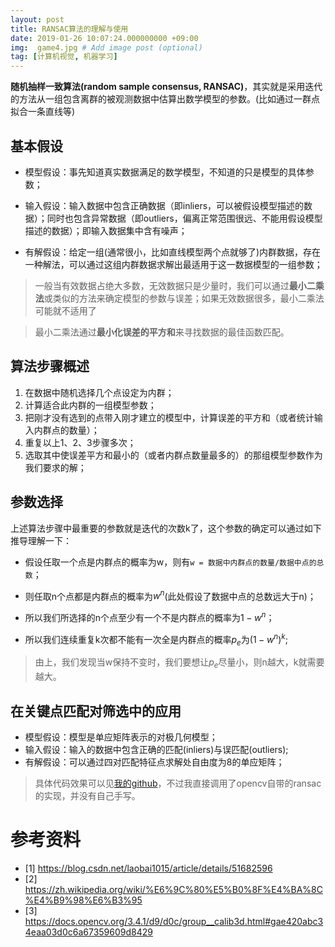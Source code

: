 ```yaml
---
layout: post
title: RANSAC算法的理解与使用
date: 2019-01-26 10:07:24.000000000 +09:00
img:  game4.jpg # Add image post (optional)
tag: [计算机视觉, 机器学习]
---
```

**随机抽样一致算法(random sample consensus, RANSAC)**，其实就是采用迭代的方法从一组包含离群的被观测数据中估算出数学模型的参数。(比如通过一群点拟合一条直线等)

## 基本假设
- 模型假设：事先知道真实数据满足的数学模型，不知道的只是模型的具体参数；

- 输入假设：输入数据中包含正确数据（即inliers，可以被假设模型描述的数据）；同时也包含异常数据（即outliers，偏离正常范围很远、不能用假设模型描述的数据）；即输入数据集中含有噪声；

- 有解假设：给定一组(通常很小，比如直线模型两个点就够了)内群数据，存在一种解法，可以通过这组内群数据求解出最适用于这一数据模型的一组参数；

> 一般当有效数据占绝大多数，无效数据只是少量时，我们可以通过**最小二乘法**或类似的方法来确定模型的参数与误差；如果无效数据很多，最小二乘法可能就不适用了

> 最小二乘法通过**最小化误差的平方和**来寻找数据的最佳函数匹配。

## 算法步骤概述
1. 在数据中随机选择几个点设定为内群；
2. 计算适合此内群的一组模型参数；
3. 把刚才没有选到的点带入刚才建立的模型中，计算误差的平方和（或者统计输入内群点的数量）；
4. 重复以上1、2、3步骤多次；
5. 选取其中使误差平方和最小的（或者内群点数量最多的）的那组模型参数作为我们要求的解；

## 参数选择
上述算法步骤中最重要的参数就是迭代的次数k了，这个参数的确定可以通过如下推导理解一下：

- 假设任取一个点是内群点的概率为w，则有`w = 数据中内群点的数量/数据中点的总数`；

- 则任取n个点都是内群点的概率为$w^n$(此处假设了数据中点的总数远大于n)；

- 所以我们所选择的n个点至少有一个不是内群点的概率为$1 - w^n$；

- 所以我们连续重复k次都不能有一次全是内群点的概率$p_e$为$(1 - w^n)^k$;

> 由上，我们发现当w保持不变时，我们要想让$p_e$尽量小，则n越大，k就需要越大。

## 在关键点匹配对筛选中的应用
- 模型假设：模型是单应矩阵表示的对极几何模型；
- 输入假设：输入的数据中包含正确的匹配(inliers)与误匹配(outliers);
- 有解假设：可以通过四对匹配特征点求解处自由度为8的单应矩阵；

> 具体代码效果可以见[我的github]()，不过我直接调用了opencv自带的ransac的实现，并没有自己手写。

# 参考资料
- [1] https://blog.csdn.net/laobai1015/article/details/51682596
- [2] https://zh.wikipedia.org/wiki/%E6%9C%80%E5%B0%8F%E4%BA%8C%E4%B9%98%E6%B3%95
- [3] https://docs.opencv.org/3.4.1/d9/d0c/group__calib3d.html#gae420abc34eaa03d0c6a67359609d8429




